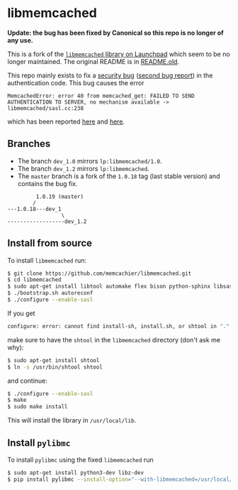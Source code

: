 # libmemcached

**Update: the bug has been fixed by Canonical so this repo is no longer of any use.**

This is a fork of the
[`libmemcached` library on Launchpad](https://launchpad.net/libmemcached) which
seem to be no longer maintained. The original README is in
[README.old](https://github.com/memcachier/libmemcached/blob/master/README.old).

This repo mainly exists to fix a
[security bug](https://bugs.launchpad.net/libmemcached/+bug/1381160)
([second bug report](https://bugs.launchpad.net/ubuntu/+source/libmemcached/+bug/1573594))
in the authentication code. This bug causes the error

```
MemcachedError: error 40 from memcached_get: FAILED TO SEND AUTHENTICATION TO SERVER, no mechanism available -> libmemcached/sasl.cc:238
```

which has been reported [here](https://github.com/heroku/heroku-buildpack-python/issues/201)
and [here](https://github.com/mozilla/standup/issues/334).

## Branches

* The branch `dev_1.0` mirrors `lp:libmemcached/1.0`.
* The branch `dev_1.2` mirrors `lp:libmemcached`.
* The `master` branch is a fork of the `1.0.18` tag (last stable version) and
  contains the bug fix.

```
         1.0.19 (master)
        /
---1.0.18---dev_1
                 \
------------------dev_1.2
```

## Install from source

To install `libmemcached` run:

```bash
$ git clone https://github.com/memcachier/libmemcached.git
$ cd libmemcached
$ sudo apt-get install libtool automake flex bison python-sphinx libsasl2-dev
$ ./bootstrap.sh autoreconf
$ ./configure --enable-sasl
```

If you get

```bash
configure: error: cannot find install-sh, install.sh, or shtool in "." "./.." "./../.."
```

make sure to have the `shtool` in the `libmemcached` directory (don't ask me why):

```bash
$ sudo apt-get install shtool
$ ln -s /usr/bin/shtool shtool
```

and continue:

```bash
$ ./configure --enable-sasl
$ make
$ sudo make install
```

This will install the library in `/usr/local/lib`.

## Install `pylibmc`

To install `pylibmc` using the fixed `libmemcached` run

```bash
$ sudo apt-get install python3-dev libz-dev
$ pip install pylibmc --install-option="--with-libmemcached=/usr/local/lib"
```
